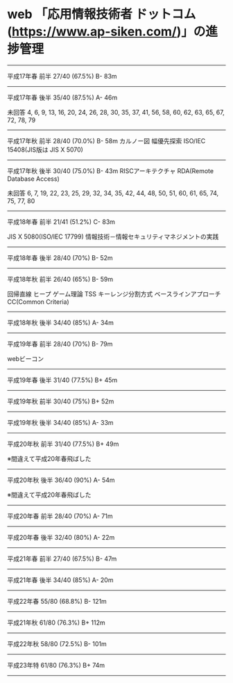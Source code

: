# web 「応用情報技術者 ドットコム (https://www.ap-siken.com/)」の進捗管理

--------------
平成17年春 前半 27/40 (67.5%) B- 83m

--------------
平成17年春 後半 35/40 (87.5%) A- 46m

未回答
4, 6, 9, 13, 16, 20, 24, 26, 28, 30, 35, 37,
41, 56, 58, 60, 62, 63, 65, 67, 72, 78, 79

--------------
平成17年秋 前半 28/40 (70.0%) B- 58m
カルノー図
幅優先探索
ISO/IEC 15408(JIS版は JIS X 5070)

--------------
平成17年秋 後半 30/40 (75.0%) B- 43m
RISCアーキテクチャ
RDA(Remote Database Access)

未回答
6, 7, 19, 22, 23, 25, 29, 32, 34, 35, 42, 
44, 48, 50, 51, 60, 61, 65, 74, 75, 77, 80

--------------
平成18年春 前半 21/41 (51.2%) C- 83m

JIS X 5080(ISO/IEC 17799) 情報技術－情報セキュリティマネジメントの実践

--------------
平成18年春 後半 28/40 (70%) B- 52m

--------------
平成18年秋 前半 26/40 (65%) B- 59m

回帰直線
ヒープ
ゲーム理論
TSS
キーレンジ分割方式
ベースラインアプローチ
CC(Common Criteria)

--------------
平成18年秋 後半 34/40 (85%) A- 34m

--------------
平成19年春 前半 28/40 (70%) B- 79m

webビーコン

--------------
平成19年春 後半 31/40 (77.5%) B+ 45m

--------------
平成19年秋 前半 30/40 (75%) B+ 52m

--------------
平成19年秋 後半 34/40 (85%) A- 33m

--------------
平成20年秋 前半 31/40 (77.5%) B+ 49m

※間違えて平成20年春飛ばした

--------------
平成20年秋 後半 36/40 (90%) A- 54m

※間違えて平成20年春飛ばした

--------------
平成20年春 前半 28/40 (70%) A- 71m

--------------
平成20年春 後半 32/40 (80%) A- 22m

--------------
平成21年春 前半 27/40 (67.5%) B- 47m

--------------
平成21年春 後半 34/40 (85%) A- 20m

--------------
平成22年春 55/80 (68.8%) B- 121m

--------------
平成21年秋 61/80 (76.3%) B+ 112m

--------------
平成22年秋 58/80 (72.5%) B- 101m

--------------
平成23年特 61/80 (76.3%) B+ 74m

--------------